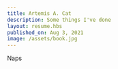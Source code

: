 ```yaml
---
title: Artemis A. Cat
description: Some things I've done
layout: resume.hbs
published_on: Aug 3, 2021
image: /assets/book.jpg
---
```


Naps
